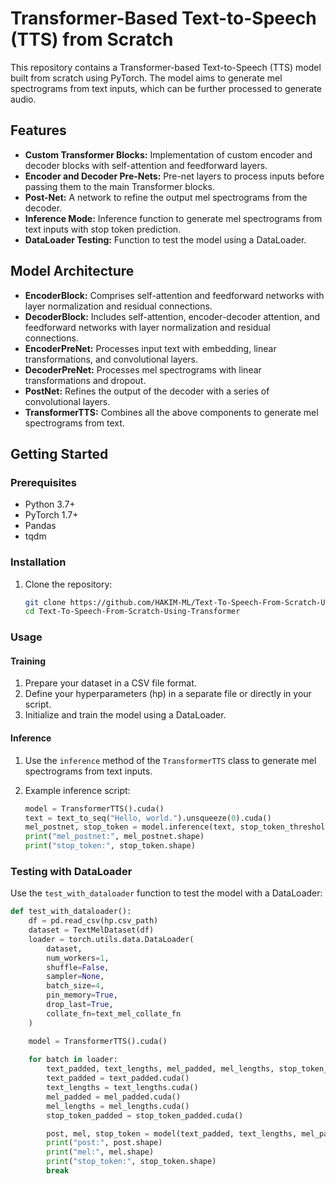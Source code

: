 # Transformer-Based Text-to-Speech (TTS) from Scratch

This repository contains a Transformer-based Text-to-Speech (TTS) model built from scratch using PyTorch. The model aims to generate mel spectrograms from text inputs, which can be further processed to generate audio.

## Features

- **Custom Transformer Blocks:** Implementation of custom encoder and decoder blocks with self-attention and feedforward layers.
- **Encoder and Decoder Pre-Nets:** Pre-net layers to process inputs before passing them to the main Transformer blocks.
- **Post-Net:** A network to refine the output mel spectrograms from the decoder.
- **Inference Mode:** Inference function to generate mel spectrograms from text inputs with stop token prediction.
- **DataLoader Testing:** Function to test the model using a DataLoader.

## Model Architecture

- **EncoderBlock:** Comprises self-attention and feedforward networks with layer normalization and residual connections.
- **DecoderBlock:** Includes self-attention, encoder-decoder attention, and feedforward networks with layer normalization and residual connections.
- **EncoderPreNet:** Processes input text with embedding, linear transformations, and convolutional layers.
- **DecoderPreNet:** Processes mel spectrograms with linear transformations and dropout.
- **PostNet:** Refines the output of the decoder with a series of convolutional layers.
- **TransformerTTS:** Combines all the above components to generate mel spectrograms from text.

## Getting Started

### Prerequisites

- Python 3.7+
- PyTorch 1.7+
- Pandas
- tqdm

### Installation

1. Clone the repository:
    ```bash
    git clone https://github.com/HAKIM-ML/Text-To-Speech-From-Scratch-Using-Transformer.git
    cd Text-To-Speech-From-Scratch-Using-Transformer
    ```



### Usage

#### Training

1. Prepare your dataset in a CSV file format.
2. Define your hyperparameters (hp) in a separate file or directly in your script.
3. Initialize and train the model using a DataLoader.

#### Inference

1. Use the `inference` method of the `TransformerTTS` class to generate mel spectrograms from text inputs.
2. Example inference script:

    ```python
    model = TransformerTTS().cuda()
    text = text_to_seq("Hello, world.").unsqueeze(0).cuda()
    mel_postnet, stop_token = model.inference(text, stop_token_threshold=1e3)
    print("mel_postnet:", mel_postnet.shape)
    print("stop_token:", stop_token.shape)
    ```

### Testing with DataLoader

Use the `test_with_dataloader` function to test the model with a DataLoader:
```python
def test_with_dataloader():
    df = pd.read_csv(hp.csv_path)
    dataset = TextMelDataset(df)  
    loader = torch.utils.data.DataLoader(
        dataset, 
        num_workers=1, 
        shuffle=False,
        sampler=None, 
        batch_size=4,
        pin_memory=True, 
        drop_last=True,       
        collate_fn=text_mel_collate_fn
    )

    model = TransformerTTS().cuda()
    
    for batch in loader:
        text_padded, text_lengths, mel_padded, mel_lengths, stop_token_padded = batch
        text_padded = text_padded.cuda()
        text_lengths = text_lengths.cuda()
        mel_padded = mel_padded.cuda()
        mel_lengths = mel_lengths.cuda()
        stop_token_padded = stop_token_padded.cuda()    

        post, mel, stop_token = model(text_padded, text_lengths, mel_padded, mel_lengths)
        print("post:", post.shape) 
        print("mel:", mel.shape) 
        print("stop_token:", stop_token.shape)
        break
